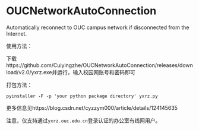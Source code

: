 # OUCNetworkAutoConnection
Automatically reconnect to OUC campus network if disconnected from the Internet.

使用方法：

下载https://github.com/Cuiyingzhe/OUCNetworkAutoConnection/releases/download/v2.0/yxrz.exe并运行，输入校园网账号和密码即可

打包方法：

`pyinstaller -F -p 'your python package directory' yxrz.py`

更多信息见https://blog.csdn.net/cyzzym000/article/details/124145635

注意，仅支持通过`yxrz.ouc.edu.cn`登录认证的办公室有线网用户。

